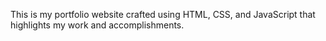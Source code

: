 
 This is my portfolio website crafted using HTML, CSS, and JavaScript that highlights my work and accomplishments.
